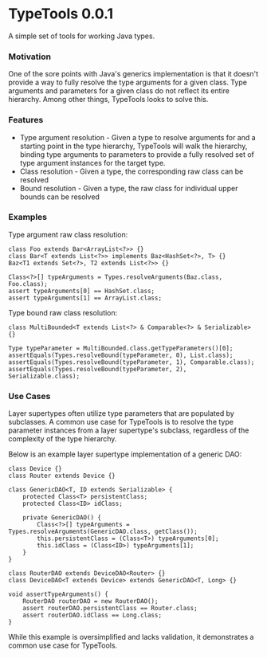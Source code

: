 # TypeTools 0.0.1

A simple set of tools for working Java types.

### Motivation

One of the sore points with Java's generics implementation is that it doesn't provide a way to fully resolve the type arguments for a given class. Type arguments and parameters for a given class do not reflect its entire hierarchy. Among other things, TypeTools looks to solve this.

### Features

* Type argument resolution - Given a type to resolve arguments for and a starting point in the type hierarchy, TypeTools will walk the hierarchy, binding type arguments to parameters to provide a fully resolved set of type argument instances for the target type.
* Class resolution - Given a type, the corresponding raw class can be resolved
* Bound resolution - Given a type, the raw class for individual upper bounds can be resolved

### Examples

Type argument raw class resolution:

    class Foo extends Bar<ArrayList<?>> {}
    class Bar<T extends List<?>> implements Baz<HashSet<?>, T> {}
    Baz<T1 extends Set<?>, T2 extends List<?>> {}

    Class<?>[] typeArguments = Types.resolveArguments(Baz.class, Foo.class);
    assert typeArguments[0] == HashSet.class;
    assert typeArguments[1] == ArrayList.class;
    
Type bound raw class resolution:

    class MultiBounded<T extends List<?> & Comparable<?> & Serializable> {}
    
    Type typeParameter = MultiBounded.class.getTypeParameters()[0];
    assertEquals(Types.resolveBound(typeParameter, 0), List.class);
    assertEquals(Types.resolveBound(typeParameter, 1), Comparable.class);
    assertEquals(Types.resolveBound(typeParameter, 2), Serializable.class);

### Use Cases

Layer supertypes often utilize type parameters that are populated by subclasses. A common use case for TypeTools is to resolve the type parameter instances from a layer supertype's subclass, regardless of the complexity of the type hierarchy. 

Below is an example layer supertype implementation of a generic DAO:

    class Device {}
    class Router extends Device {}

    class GenericDAO<T, ID extends Serializable> {
        protected Class<T> persistentClass;
        protected Class<ID> idClass;

        private GenericDAO() {
            Class<?>[] typeArguments = Types.resolveArguments(GenericDAO.class, getClass());
            this.persistentClass = (Class<T>) typeArguments[0];
            this.idClass = (Class<ID>) typeArguments[1];
        }
    }

    class RouterDAO extends DeviceDAO<Router> {}
    class DeviceDAO<T extends Device> extends GenericDAO<T, Long> {}

    void assertTypeArguments() {
        RouterDAO routerDAO = new RouterDAO();
        assert routerDAO.persistentClass == Router.class;
        assert routerDAO.idClass == Long.class;
    }
    
While this example is oversimplified and lacks validation, it demonstrates a common use case for TypeTools.